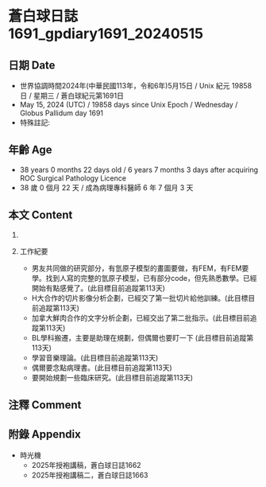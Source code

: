 [_metadata_:encoding]: - "utf-8"
[_metadata_:language]: - "zh-Hant-TW"
[_metadata_:fileformat]: - "markdown"
[_metadata_:MIME_type]: - "text/plain"
[_metadata_:markdown_version]: - "commonmark version 0.30"
[_metadata_:markdown_spec]: - "https://spec.commonmark.org/0.30/"

# 蒼白球日誌1691_gpdiary1691_20240515 #

## 日期 Date ##

* 世界協調時間2024年(中華民國113年，令和6年)5月15日 / Unix 紀元 19858 日 / 星期三 / 蒼白球紀元第1691日
* May 15, 2024 (UTC) / 19858 days since Unix Epoch / Wednesday / Globus Pallidum day 1691
* 特殊註記:

## 年齡 Age ##

* 38 years 0 months 22 days old / 6 years 7 months 3 days after acquiring ROC Surgical Pathology Licence
* 38 歲 0 個月 22 天 / 成為病理專科醫師 6 年 7 個月 3 天

## 本文 Content ##

1. 

2. 工作紀要

    - 男友共同做的研究部分，有氫原子模型的畫圖要做，有FEM，有FEM要學。找到人寫的完整的氫原子模型，已有部分code，但先熟悉數學。已經開始有點感覺了。(此目標目前追蹤第113天)
    - H大合作的切片影像分析企劃，已經交了第一批切片給他訓練。(此目標目前追蹤第113天)
    - 加拿大鮮肉合作的文字分析企劃，已經交出了第二批指示。(此目標目前追蹤第113天)
    - BL學科搬遷，主要是助理在規劃，但偶爾也要盯一下 (此目標目前追蹤第113天)
    - 學習音樂理論。(此目標目前追蹤第113天)
    - 偶爾要念點病理書。(此目標目前追蹤第113天)
    - 要開始規劃一些臨床研究。(此目標目前追蹤第113天)

## 注釋 Comment ##


## 附錄 Appendix ##

* 時光機
    - 2025年授袍講稿，蒼白球日誌1662
    - 2025年授袍講稿二，蒼白球日誌1663
